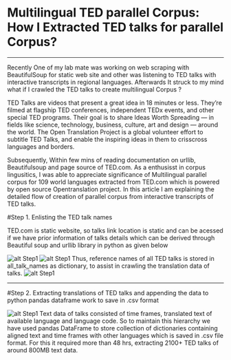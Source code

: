 # Multilingual TED parallel Corpus: How I Extracted TED talks for parallel Corpus?
----------------------------------------------------------------------------------------
Recently One of my lab mate was working on web scraping with BeautifulSoup for static web site and other was listening to TED talks with interactive transcripts in regional languages. Afterwards It struck to my mind what if I crawled the TED talks to create multilingual Corpus ?

TED Talks are videos that present a great idea in 18 minutes or less. They’re filmed at flagship TED conferences, independent TEDx events, and other special TED programs. Their goal is to share Ideas Worth Spreading — in fields like science, technology, business, culture, art and design — around the world. The Open Translation Project is a global volunteer effort to subtitle TED Talks, and enable the inspiring ideas in them to crisscross languages and borders.

Subsequently, Within few mins of reading documentation on urllib, Beautifulsoup and page source of TED.com. As a enthusisst in corpus lingusitics, I was able to appreciate significance of Multilingual parallel corpus for 109 world languages extracted from TED.com which is powered by open source Opentranslation project. In this article I am explaining the detailed flow of creation of parallel corpus from interactive transcripts of TED talks.

#Step 1. Enlisting the TED talk names

TED.com is static website, so talks link location is static and can be acessed if we have prior information of talks details which can be derived through Beautiful soup and urllib library in python as given below

![alt Step1](https://github.com/ajinkyakulkarni14/How-I-Extracted-TED-talks-for-parallel-Corpus-/blob/master/Img/1.png)
![alt Step1](https://github.com/ajinkyakulkarni14/How-I-Extracted-TED-talks-for-parallel-Corpus-/blob/master/Img/2.png)
Thus, reference names of all TED talks is stored in all_talk_names as dictionary, to assist in crawling the translation data of talks.
![alt Step1](https://github.com/ajinkyakulkarni14/How-I-Extracted-TED-talks-for-parallel-Corpus-/blob/master/Img/3.png)

-----------------------------------------------------------------------------------------
#Step 2. Extracting translations of TED talks and appending the data to python pandas dataframe work to save in .csv format

![alt Step1](https://github.com/ajinkyakulkarni14/How-I-Extracted-TED-talks-for-parallel-Corpus-/blob/master/Img/4.png)
Text data of talks consisted of time frames, translated text of available language and language code. So to maintain this hierarchy we have used pandas DataFrame to store collection of dictionaries containing aligned text and time frames with other languages which is saved in .csv file format. For this it required more than 48 hrs, extracting 2100+ TED talks of around 800MB text data.



